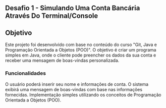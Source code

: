 ## Desafio 1 - Simulando Uma Conta Bancária Através Do Terminal/Console
## Objetivo
Este projeto foi desenvolvido com base no conteúdo do curso "Git, Java e Programação Orientada a Objetos (POO)". O objetivo é criar um programa simples em Java, onde o cliente pode preencher os dados da sua conta e receber uma mensagem de boas-vindas personalizada.

### Funcionalidades
O usuário poderá inserir seu nome e informações de conta.
O sistema exibirá uma mensagem de boas-vindas com base nas informações fornecidas.
Implementação simples utilizando os conceitos de Programação Orientada a Objetos (POO).
